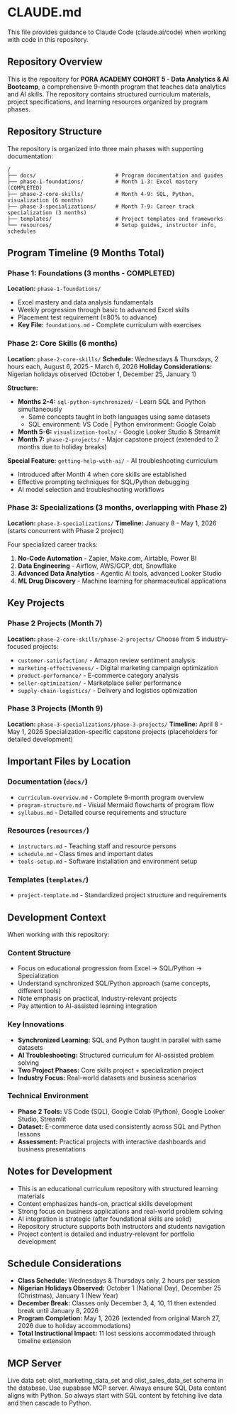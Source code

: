 # CLAUDE.md

This file provides guidance to Claude Code (claude.ai/code) when working with code in this repository.

## Repository Overview

This is the repository for **PORA ACADEMY COHORT 5 - Data Analytics & AI Bootcamp**, a comprehensive 9-month program that teaches data analytics and AI skills. The repository contains structured curriculum materials, project specifications, and learning resources organized by program phases.

## Repository Structure

The repository is organized into three main phases with supporting documentation:

```
/
├── docs/                         # Program documentation and guides
├── phase-1-foundations/          # Month 1-3: Excel mastery (COMPLETED)
├── phase-2-core-skills/          # Month 4-9: SQL, Python, visualization (6 months)
├── phase-3-specializations/      # Month 7-9: Career track specialization (3 months)
├── templates/                    # Project templates and frameworks
└── resources/                    # Setup guides, instructor info, schedules
```

## Program Timeline (9 Months Total)

### Phase 1: Foundations (3 months - COMPLETED)
**Location:** `phase-1-foundations/`
- Excel mastery and data analysis fundamentals
- Weekly progression through basic to advanced Excel skills
- Placement test requirement (≥80% to advance)
- **Key File:** `foundations.md` - Complete curriculum with exercises

### Phase 2: Core Skills (6 months)
**Location:** `phase-2-core-skills/`
**Schedule:** Wednesdays & Thursdays, 2 hours each, August 6, 2025 - March 6, 2026
**Holiday Considerations:** Nigerian holidays observed (October 1, December 25, January 1)

**Structure:**
- **Months 2-4:** `sql-python-synchronized/` - Learn SQL and Python simultaneously
  - Same concepts taught in both languages using same datasets
  - SQL environment: VS Code | Python environment: Google Colab
- **Month 5-6:** `visualization-tools/` - Google Looker Studio & Streamlit
- **Month 7:** `phase-2-projects/` - Major capstone project (extended to 2 months due to holiday breaks)

**Special Feature:** `getting-help-with-ai/` - AI troubleshooting curriculum
- Introduced after Month 4 when core skills are established
- Effective prompting techniques for SQL/Python debugging
- AI model selection and troubleshooting workflows

### Phase 3: Specializations (3 months, overlapping with Phase 2)
**Location:** `phase-3-specializations/`
**Timeline:** January 8 - May 1, 2026 (starts concurrent with Phase 2 project)

Four specialized career tracks:
1. **No-Code Automation** - Zapier, Make.com, Airtable, Power BI
2. **Data Engineering** - Airflow, AWS/GCP, dbt, Snowflake  
3. **Advanced Data Analytics** - Agentic AI tools, advanced Looker Studio
4. **ML Drug Discovery** - Machine learning for pharmaceutical applications

## Key Projects

### Phase 2 Projects (Month 7)
**Location:** `phase-2-core-skills/phase-2-projects/`
Choose from 5 industry-focused projects:
- `customer-satisfaction/` - Amazon review sentiment analysis
- `marketing-effectiveness/` - Digital marketing campaign optimization
- `product-performance/` - E-commerce category analysis  
- `seller-optimization/` - Marketplace seller performance
- `supply-chain-logistics/` - Delivery and logistics optimization

### Phase 3 Projects (Month 9)
**Location:** `phase-3-specializations/phase-3-projects/`
**Timeline:** April 8 - May 1, 2026
Specialization-specific capstone projects (placeholders for detailed development)

## Important Files by Location

### Documentation (`docs/`)
- `curriculum-overview.md` - Complete 9-month program overview
- `program-structure.md` - Visual Mermaid flowcharts of program flow
- `syllabus.md` - Detailed course requirements and structure

### Resources (`resources/`)
- `instructors.md` - Teaching staff and resource persons
- `schedule.md` - Class times and important dates
- `tools-setup.md` - Software installation and environment setup

### Templates (`templates/`)
- `project-template.md` - Standardized project structure and requirements

## Development Context

When working with this repository:

### Content Structure
- Focus on educational progression from Excel → SQL/Python → Specialization
- Understand synchronized SQL/Python approach (same concepts, different tools)
- Note emphasis on practical, industry-relevant projects
- Pay attention to AI-assisted learning integration

### Key Innovations
- **Synchronized Learning:** SQL and Python taught in parallel with same datasets
- **AI Troubleshooting:** Structured curriculum for AI-assisted problem solving
- **Two Project Phases:** Core skills project + specialization project
- **Industry Focus:** Real-world datasets and business scenarios

### Technical Environment
- **Phase 2 Tools:** VS Code (SQL), Google Colab (Python), Google Looker Studio, Streamlit
- **Dataset:** E-commerce data used consistently across SQL and Python lessons
- **Assessment:** Practical projects with interactive dashboards and business presentations

## Notes for Development

- This is an educational curriculum repository with structured learning materials
- Content emphasizes hands-on, practical skills development
- Strong focus on business applications and real-world problem solving
- AI integration is strategic (after foundational skills are solid)
- Repository structure supports both instructors and students navigation
- Project content is detailed and industry-relevant for portfolio development

## Schedule Considerations

- **Class Schedule:** Wednesdays & Thursdays only, 2 hours per session
- **Nigerian Holidays Observed:** October 1 (National Day), December 25 (Christmas), January 1 (New Year)
- **December Break:** Classes only December 3, 4, 10, 11 then extended break until January 8, 2026
- **Program Completion:** May 1, 2026 (extended from original March 27, 2026 due to holiday accommodations)
- **Total Instructional Impact:** 11 lost sessions accommodated through timeline extension

## MCP Server
Live data set: olist_marketing_data_set and olist_sales_data_set schema in the database. Use supabase MCP server. Always ensure SQL Data content aligns with Python. So always start with SQL content by fetching live data and then cascade to Python.
